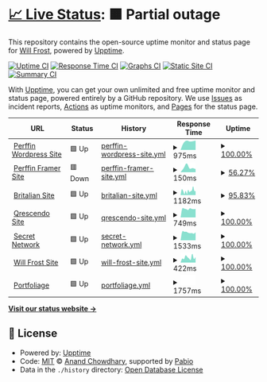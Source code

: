 # [📈 Live Status](https://Frostist.github.io/britalianuptime): <!--live status--> **🟧 Partial outage**

This repository contains the open-source uptime monitor and status page for [Will Frost](WillFrost.co.za), powered by [Upptime](https://github.com/upptime/upptime).

[![Uptime CI](https://github.com/Frostist/britalianuptime/workflows/Uptime%20CI/badge.svg)](https://github.com/Frostist/britalianuptime/actions?query=workflow%3A%22Uptime+CI%22)
[![Response Time CI](https://github.com/Frostist/britalianuptime/workflows/Response%20Time%20CI/badge.svg)](https://github.com/Frostist/britalianuptime/actions?query=workflow%3A%22Response+Time+CI%22)
[![Graphs CI](https://github.com/Frostist/britalianuptime/workflows/Graphs%20CI/badge.svg)](https://github.com/Frostist/britalianuptime/actions?query=workflow%3A%22Graphs+CI%22)
[![Static Site CI](https://github.com/Frostist/britalianuptime/workflows/Static%20Site%20CI/badge.svg)](https://github.com/Frostist/britalianuptime/actions?query=workflow%3A%22Static+Site+CI%22)
[![Summary CI](https://github.com/Frostist/britalianuptime/workflows/Summary%20CI/badge.svg)](https://github.com/Frostist/britalianuptime/actions?query=workflow%3A%22Summary+CI%22)

With [Upptime](https://upptime.js.org), you can get your own unlimited and free uptime monitor and status page, powered entirely by a GitHub repository. We use [Issues](https://github.com/Frostist/britalianuptime/issues) as incident reports, [Actions](https://github.com/Frostist/britalianuptime/actions) as uptime monitors, and [Pages](https://Frostist.github.io/britalianuptime) for the status page.

<!--start: status pages-->
<!-- This summary is generated by Upptime (https://github.com/upptime/upptime) -->
<!-- Do not edit this manually, your changes will be overwritten -->
<!-- prettier-ignore -->
| URL | Status | History | Response Time | Uptime |
| --- | ------ | ------- | ------------- | ------ |
| <img alt="" src="https://icons.duckduckgo.com/ip3/www.perffingroup.com.ico" height="13"> [Perffin Wordpress Site](https://www.perffingroup.com) | 🟩 Up | [perffin-wordpress-site.yml](https://github.com/Frostist/britalianuptime/commits/HEAD/history/perffin-wordpress-site.yml) | <details><summary><img alt="Response time graph" src="./graphs/perffin-wordpress-site/response-time-week.png" height="20"> 975ms</summary><br><a href="https://Frostist.github.io/britalianuptime/history/perffin-wordpress-site"><img alt="Response time 975" src="https://img.shields.io/endpoint?url=https%3A%2F%2Fraw.githubusercontent.com%2FFrostist%2Fbritalianuptime%2FHEAD%2Fapi%2Fperffin-wordpress-site%2Fresponse-time.json"></a><br><a href="https://Frostist.github.io/britalianuptime/history/perffin-wordpress-site"><img alt="24-hour response time 975" src="https://img.shields.io/endpoint?url=https%3A%2F%2Fraw.githubusercontent.com%2FFrostist%2Fbritalianuptime%2FHEAD%2Fapi%2Fperffin-wordpress-site%2Fresponse-time-day.json"></a><br><a href="https://Frostist.github.io/britalianuptime/history/perffin-wordpress-site"><img alt="7-day response time 975" src="https://img.shields.io/endpoint?url=https%3A%2F%2Fraw.githubusercontent.com%2FFrostist%2Fbritalianuptime%2FHEAD%2Fapi%2Fperffin-wordpress-site%2Fresponse-time-week.json"></a><br><a href="https://Frostist.github.io/britalianuptime/history/perffin-wordpress-site"><img alt="30-day response time 975" src="https://img.shields.io/endpoint?url=https%3A%2F%2Fraw.githubusercontent.com%2FFrostist%2Fbritalianuptime%2FHEAD%2Fapi%2Fperffin-wordpress-site%2Fresponse-time-month.json"></a><br><a href="https://Frostist.github.io/britalianuptime/history/perffin-wordpress-site"><img alt="1-year response time 975" src="https://img.shields.io/endpoint?url=https%3A%2F%2Fraw.githubusercontent.com%2FFrostist%2Fbritalianuptime%2FHEAD%2Fapi%2Fperffin-wordpress-site%2Fresponse-time-year.json"></a></details> | <details><summary><a href="https://Frostist.github.io/britalianuptime/history/perffin-wordpress-site">100.00%</a></summary><a href="https://Frostist.github.io/britalianuptime/history/perffin-wordpress-site"><img alt="All-time uptime 100.00%" src="https://img.shields.io/endpoint?url=https%3A%2F%2Fraw.githubusercontent.com%2FFrostist%2Fbritalianuptime%2FHEAD%2Fapi%2Fperffin-wordpress-site%2Fuptime.json"></a><br><a href="https://Frostist.github.io/britalianuptime/history/perffin-wordpress-site"><img alt="24-hour uptime 100.00%" src="https://img.shields.io/endpoint?url=https%3A%2F%2Fraw.githubusercontent.com%2FFrostist%2Fbritalianuptime%2FHEAD%2Fapi%2Fperffin-wordpress-site%2Fuptime-day.json"></a><br><a href="https://Frostist.github.io/britalianuptime/history/perffin-wordpress-site"><img alt="7-day uptime 100.00%" src="https://img.shields.io/endpoint?url=https%3A%2F%2Fraw.githubusercontent.com%2FFrostist%2Fbritalianuptime%2FHEAD%2Fapi%2Fperffin-wordpress-site%2Fuptime-week.json"></a><br><a href="https://Frostist.github.io/britalianuptime/history/perffin-wordpress-site"><img alt="30-day uptime 100.00%" src="https://img.shields.io/endpoint?url=https%3A%2F%2Fraw.githubusercontent.com%2FFrostist%2Fbritalianuptime%2FHEAD%2Fapi%2Fperffin-wordpress-site%2Fuptime-month.json"></a><br><a href="https://Frostist.github.io/britalianuptime/history/perffin-wordpress-site"><img alt="1-year uptime 100.00%" src="https://img.shields.io/endpoint?url=https%3A%2F%2Fraw.githubusercontent.com%2FFrostist%2Fbritalianuptime%2FHEAD%2Fapi%2Fperffin-wordpress-site%2Fuptime-year.json"></a></details>
| <img alt="" src="https://icons.duckduckgo.com/ip3/perffingroup.framer.website.ico" height="13"> [Perffin Framer Site](https://perffingroup.framer.website) | 🟥 Down | [perffin-framer-site.yml](https://github.com/Frostist/britalianuptime/commits/HEAD/history/perffin-framer-site.yml) | <details><summary><img alt="Response time graph" src="./graphs/perffin-framer-site/response-time-week.png" height="20"> 150ms</summary><br><a href="https://Frostist.github.io/britalianuptime/history/perffin-framer-site"><img alt="Response time 150" src="https://img.shields.io/endpoint?url=https%3A%2F%2Fraw.githubusercontent.com%2FFrostist%2Fbritalianuptime%2FHEAD%2Fapi%2Fperffin-framer-site%2Fresponse-time.json"></a><br><a href="https://Frostist.github.io/britalianuptime/history/perffin-framer-site"><img alt="24-hour response time 150" src="https://img.shields.io/endpoint?url=https%3A%2F%2Fraw.githubusercontent.com%2FFrostist%2Fbritalianuptime%2FHEAD%2Fapi%2Fperffin-framer-site%2Fresponse-time-day.json"></a><br><a href="https://Frostist.github.io/britalianuptime/history/perffin-framer-site"><img alt="7-day response time 150" src="https://img.shields.io/endpoint?url=https%3A%2F%2Fraw.githubusercontent.com%2FFrostist%2Fbritalianuptime%2FHEAD%2Fapi%2Fperffin-framer-site%2Fresponse-time-week.json"></a><br><a href="https://Frostist.github.io/britalianuptime/history/perffin-framer-site"><img alt="30-day response time 150" src="https://img.shields.io/endpoint?url=https%3A%2F%2Fraw.githubusercontent.com%2FFrostist%2Fbritalianuptime%2FHEAD%2Fapi%2Fperffin-framer-site%2Fresponse-time-month.json"></a><br><a href="https://Frostist.github.io/britalianuptime/history/perffin-framer-site"><img alt="1-year response time 150" src="https://img.shields.io/endpoint?url=https%3A%2F%2Fraw.githubusercontent.com%2FFrostist%2Fbritalianuptime%2FHEAD%2Fapi%2Fperffin-framer-site%2Fresponse-time-year.json"></a></details> | <details><summary><a href="https://Frostist.github.io/britalianuptime/history/perffin-framer-site">56.27%</a></summary><a href="https://Frostist.github.io/britalianuptime/history/perffin-framer-site"><img alt="All-time uptime 56.27%" src="https://img.shields.io/endpoint?url=https%3A%2F%2Fraw.githubusercontent.com%2FFrostist%2Fbritalianuptime%2FHEAD%2Fapi%2Fperffin-framer-site%2Fuptime.json"></a><br><a href="https://Frostist.github.io/britalianuptime/history/perffin-framer-site"><img alt="24-hour uptime 56.27%" src="https://img.shields.io/endpoint?url=https%3A%2F%2Fraw.githubusercontent.com%2FFrostist%2Fbritalianuptime%2FHEAD%2Fapi%2Fperffin-framer-site%2Fuptime-day.json"></a><br><a href="https://Frostist.github.io/britalianuptime/history/perffin-framer-site"><img alt="7-day uptime 56.27%" src="https://img.shields.io/endpoint?url=https%3A%2F%2Fraw.githubusercontent.com%2FFrostist%2Fbritalianuptime%2FHEAD%2Fapi%2Fperffin-framer-site%2Fuptime-week.json"></a><br><a href="https://Frostist.github.io/britalianuptime/history/perffin-framer-site"><img alt="30-day uptime 56.27%" src="https://img.shields.io/endpoint?url=https%3A%2F%2Fraw.githubusercontent.com%2FFrostist%2Fbritalianuptime%2FHEAD%2Fapi%2Fperffin-framer-site%2Fuptime-month.json"></a><br><a href="https://Frostist.github.io/britalianuptime/history/perffin-framer-site"><img alt="1-year uptime 56.27%" src="https://img.shields.io/endpoint?url=https%3A%2F%2Fraw.githubusercontent.com%2FFrostist%2Fbritalianuptime%2FHEAD%2Fapi%2Fperffin-framer-site%2Fuptime-year.json"></a></details>
| <img alt="" src="https://icons.duckduckgo.com/ip3/britalian.co.za.ico" height="13"> [Britalian Site](https://britalian.co.za) | 🟩 Up | [britalian-site.yml](https://github.com/Frostist/britalianuptime/commits/HEAD/history/britalian-site.yml) | <details><summary><img alt="Response time graph" src="./graphs/britalian-site/response-time-week.png" height="20"> 1182ms</summary><br><a href="https://Frostist.github.io/britalianuptime/history/britalian-site"><img alt="Response time 1182" src="https://img.shields.io/endpoint?url=https%3A%2F%2Fraw.githubusercontent.com%2FFrostist%2Fbritalianuptime%2FHEAD%2Fapi%2Fbritalian-site%2Fresponse-time.json"></a><br><a href="https://Frostist.github.io/britalianuptime/history/britalian-site"><img alt="24-hour response time 1182" src="https://img.shields.io/endpoint?url=https%3A%2F%2Fraw.githubusercontent.com%2FFrostist%2Fbritalianuptime%2FHEAD%2Fapi%2Fbritalian-site%2Fresponse-time-day.json"></a><br><a href="https://Frostist.github.io/britalianuptime/history/britalian-site"><img alt="7-day response time 1182" src="https://img.shields.io/endpoint?url=https%3A%2F%2Fraw.githubusercontent.com%2FFrostist%2Fbritalianuptime%2FHEAD%2Fapi%2Fbritalian-site%2Fresponse-time-week.json"></a><br><a href="https://Frostist.github.io/britalianuptime/history/britalian-site"><img alt="30-day response time 1182" src="https://img.shields.io/endpoint?url=https%3A%2F%2Fraw.githubusercontent.com%2FFrostist%2Fbritalianuptime%2FHEAD%2Fapi%2Fbritalian-site%2Fresponse-time-month.json"></a><br><a href="https://Frostist.github.io/britalianuptime/history/britalian-site"><img alt="1-year response time 1182" src="https://img.shields.io/endpoint?url=https%3A%2F%2Fraw.githubusercontent.com%2FFrostist%2Fbritalianuptime%2FHEAD%2Fapi%2Fbritalian-site%2Fresponse-time-year.json"></a></details> | <details><summary><a href="https://Frostist.github.io/britalianuptime/history/britalian-site">95.83%</a></summary><a href="https://Frostist.github.io/britalianuptime/history/britalian-site"><img alt="All-time uptime 95.83%" src="https://img.shields.io/endpoint?url=https%3A%2F%2Fraw.githubusercontent.com%2FFrostist%2Fbritalianuptime%2FHEAD%2Fapi%2Fbritalian-site%2Fuptime.json"></a><br><a href="https://Frostist.github.io/britalianuptime/history/britalian-site"><img alt="24-hour uptime 95.83%" src="https://img.shields.io/endpoint?url=https%3A%2F%2Fraw.githubusercontent.com%2FFrostist%2Fbritalianuptime%2FHEAD%2Fapi%2Fbritalian-site%2Fuptime-day.json"></a><br><a href="https://Frostist.github.io/britalianuptime/history/britalian-site"><img alt="7-day uptime 95.83%" src="https://img.shields.io/endpoint?url=https%3A%2F%2Fraw.githubusercontent.com%2FFrostist%2Fbritalianuptime%2FHEAD%2Fapi%2Fbritalian-site%2Fuptime-week.json"></a><br><a href="https://Frostist.github.io/britalianuptime/history/britalian-site"><img alt="30-day uptime 95.83%" src="https://img.shields.io/endpoint?url=https%3A%2F%2Fraw.githubusercontent.com%2FFrostist%2Fbritalianuptime%2FHEAD%2Fapi%2Fbritalian-site%2Fuptime-month.json"></a><br><a href="https://Frostist.github.io/britalianuptime/history/britalian-site"><img alt="1-year uptime 95.83%" src="https://img.shields.io/endpoint?url=https%3A%2F%2Fraw.githubusercontent.com%2FFrostist%2Fbritalianuptime%2FHEAD%2Fapi%2Fbritalian-site%2Fuptime-year.json"></a></details>
| <img alt="" src="https://icons.duckduckgo.com/ip3/qrescendo.co.ico" height="13"> [Qrescendo Site](https://qrescendo.co) | 🟩 Up | [qrescendo-site.yml](https://github.com/Frostist/britalianuptime/commits/HEAD/history/qrescendo-site.yml) | <details><summary><img alt="Response time graph" src="./graphs/qrescendo-site/response-time-week.png" height="20"> 749ms</summary><br><a href="https://Frostist.github.io/britalianuptime/history/qrescendo-site"><img alt="Response time 749" src="https://img.shields.io/endpoint?url=https%3A%2F%2Fraw.githubusercontent.com%2FFrostist%2Fbritalianuptime%2FHEAD%2Fapi%2Fqrescendo-site%2Fresponse-time.json"></a><br><a href="https://Frostist.github.io/britalianuptime/history/qrescendo-site"><img alt="24-hour response time 749" src="https://img.shields.io/endpoint?url=https%3A%2F%2Fraw.githubusercontent.com%2FFrostist%2Fbritalianuptime%2FHEAD%2Fapi%2Fqrescendo-site%2Fresponse-time-day.json"></a><br><a href="https://Frostist.github.io/britalianuptime/history/qrescendo-site"><img alt="7-day response time 749" src="https://img.shields.io/endpoint?url=https%3A%2F%2Fraw.githubusercontent.com%2FFrostist%2Fbritalianuptime%2FHEAD%2Fapi%2Fqrescendo-site%2Fresponse-time-week.json"></a><br><a href="https://Frostist.github.io/britalianuptime/history/qrescendo-site"><img alt="30-day response time 749" src="https://img.shields.io/endpoint?url=https%3A%2F%2Fraw.githubusercontent.com%2FFrostist%2Fbritalianuptime%2FHEAD%2Fapi%2Fqrescendo-site%2Fresponse-time-month.json"></a><br><a href="https://Frostist.github.io/britalianuptime/history/qrescendo-site"><img alt="1-year response time 749" src="https://img.shields.io/endpoint?url=https%3A%2F%2Fraw.githubusercontent.com%2FFrostist%2Fbritalianuptime%2FHEAD%2Fapi%2Fqrescendo-site%2Fresponse-time-year.json"></a></details> | <details><summary><a href="https://Frostist.github.io/britalianuptime/history/qrescendo-site">100.00%</a></summary><a href="https://Frostist.github.io/britalianuptime/history/qrescendo-site"><img alt="All-time uptime 100.00%" src="https://img.shields.io/endpoint?url=https%3A%2F%2Fraw.githubusercontent.com%2FFrostist%2Fbritalianuptime%2FHEAD%2Fapi%2Fqrescendo-site%2Fuptime.json"></a><br><a href="https://Frostist.github.io/britalianuptime/history/qrescendo-site"><img alt="24-hour uptime 100.00%" src="https://img.shields.io/endpoint?url=https%3A%2F%2Fraw.githubusercontent.com%2FFrostist%2Fbritalianuptime%2FHEAD%2Fapi%2Fqrescendo-site%2Fuptime-day.json"></a><br><a href="https://Frostist.github.io/britalianuptime/history/qrescendo-site"><img alt="7-day uptime 100.00%" src="https://img.shields.io/endpoint?url=https%3A%2F%2Fraw.githubusercontent.com%2FFrostist%2Fbritalianuptime%2FHEAD%2Fapi%2Fqrescendo-site%2Fuptime-week.json"></a><br><a href="https://Frostist.github.io/britalianuptime/history/qrescendo-site"><img alt="30-day uptime 100.00%" src="https://img.shields.io/endpoint?url=https%3A%2F%2Fraw.githubusercontent.com%2FFrostist%2Fbritalianuptime%2FHEAD%2Fapi%2Fqrescendo-site%2Fuptime-month.json"></a><br><a href="https://Frostist.github.io/britalianuptime/history/qrescendo-site"><img alt="1-year uptime 100.00%" src="https://img.shields.io/endpoint?url=https%3A%2F%2Fraw.githubusercontent.com%2FFrostist%2Fbritalianuptime%2FHEAD%2Fapi%2Fqrescendo-site%2Fuptime-year.json"></a></details>
| <img alt="" src="https://icons.duckduckgo.com/ip3/scrt.network.ico" height="13"> [Secret Network](https://scrt.network) | 🟩 Up | [secret-network.yml](https://github.com/Frostist/britalianuptime/commits/HEAD/history/secret-network.yml) | <details><summary><img alt="Response time graph" src="./graphs/secret-network/response-time-week.png" height="20"> 1533ms</summary><br><a href="https://Frostist.github.io/britalianuptime/history/secret-network"><img alt="Response time 1533" src="https://img.shields.io/endpoint?url=https%3A%2F%2Fraw.githubusercontent.com%2FFrostist%2Fbritalianuptime%2FHEAD%2Fapi%2Fsecret-network%2Fresponse-time.json"></a><br><a href="https://Frostist.github.io/britalianuptime/history/secret-network"><img alt="24-hour response time 1533" src="https://img.shields.io/endpoint?url=https%3A%2F%2Fraw.githubusercontent.com%2FFrostist%2Fbritalianuptime%2FHEAD%2Fapi%2Fsecret-network%2Fresponse-time-day.json"></a><br><a href="https://Frostist.github.io/britalianuptime/history/secret-network"><img alt="7-day response time 1533" src="https://img.shields.io/endpoint?url=https%3A%2F%2Fraw.githubusercontent.com%2FFrostist%2Fbritalianuptime%2FHEAD%2Fapi%2Fsecret-network%2Fresponse-time-week.json"></a><br><a href="https://Frostist.github.io/britalianuptime/history/secret-network"><img alt="30-day response time 1533" src="https://img.shields.io/endpoint?url=https%3A%2F%2Fraw.githubusercontent.com%2FFrostist%2Fbritalianuptime%2FHEAD%2Fapi%2Fsecret-network%2Fresponse-time-month.json"></a><br><a href="https://Frostist.github.io/britalianuptime/history/secret-network"><img alt="1-year response time 1533" src="https://img.shields.io/endpoint?url=https%3A%2F%2Fraw.githubusercontent.com%2FFrostist%2Fbritalianuptime%2FHEAD%2Fapi%2Fsecret-network%2Fresponse-time-year.json"></a></details> | <details><summary><a href="https://Frostist.github.io/britalianuptime/history/secret-network">100.00%</a></summary><a href="https://Frostist.github.io/britalianuptime/history/secret-network"><img alt="All-time uptime 100.00%" src="https://img.shields.io/endpoint?url=https%3A%2F%2Fraw.githubusercontent.com%2FFrostist%2Fbritalianuptime%2FHEAD%2Fapi%2Fsecret-network%2Fuptime.json"></a><br><a href="https://Frostist.github.io/britalianuptime/history/secret-network"><img alt="24-hour uptime 100.00%" src="https://img.shields.io/endpoint?url=https%3A%2F%2Fraw.githubusercontent.com%2FFrostist%2Fbritalianuptime%2FHEAD%2Fapi%2Fsecret-network%2Fuptime-day.json"></a><br><a href="https://Frostist.github.io/britalianuptime/history/secret-network"><img alt="7-day uptime 100.00%" src="https://img.shields.io/endpoint?url=https%3A%2F%2Fraw.githubusercontent.com%2FFrostist%2Fbritalianuptime%2FHEAD%2Fapi%2Fsecret-network%2Fuptime-week.json"></a><br><a href="https://Frostist.github.io/britalianuptime/history/secret-network"><img alt="30-day uptime 100.00%" src="https://img.shields.io/endpoint?url=https%3A%2F%2Fraw.githubusercontent.com%2FFrostist%2Fbritalianuptime%2FHEAD%2Fapi%2Fsecret-network%2Fuptime-month.json"></a><br><a href="https://Frostist.github.io/britalianuptime/history/secret-network"><img alt="1-year uptime 100.00%" src="https://img.shields.io/endpoint?url=https%3A%2F%2Fraw.githubusercontent.com%2FFrostist%2Fbritalianuptime%2FHEAD%2Fapi%2Fsecret-network%2Fuptime-year.json"></a></details>
| <img alt="" src="https://icons.duckduckgo.com/ip3/willfrost.co.za.ico" height="13"> [Will Frost Site](https://willfrost.co.za) | 🟩 Up | [will-frost-site.yml](https://github.com/Frostist/britalianuptime/commits/HEAD/history/will-frost-site.yml) | <details><summary><img alt="Response time graph" src="./graphs/will-frost-site/response-time-week.png" height="20"> 422ms</summary><br><a href="https://Frostist.github.io/britalianuptime/history/will-frost-site"><img alt="Response time 422" src="https://img.shields.io/endpoint?url=https%3A%2F%2Fraw.githubusercontent.com%2FFrostist%2Fbritalianuptime%2FHEAD%2Fapi%2Fwill-frost-site%2Fresponse-time.json"></a><br><a href="https://Frostist.github.io/britalianuptime/history/will-frost-site"><img alt="24-hour response time 422" src="https://img.shields.io/endpoint?url=https%3A%2F%2Fraw.githubusercontent.com%2FFrostist%2Fbritalianuptime%2FHEAD%2Fapi%2Fwill-frost-site%2Fresponse-time-day.json"></a><br><a href="https://Frostist.github.io/britalianuptime/history/will-frost-site"><img alt="7-day response time 422" src="https://img.shields.io/endpoint?url=https%3A%2F%2Fraw.githubusercontent.com%2FFrostist%2Fbritalianuptime%2FHEAD%2Fapi%2Fwill-frost-site%2Fresponse-time-week.json"></a><br><a href="https://Frostist.github.io/britalianuptime/history/will-frost-site"><img alt="30-day response time 422" src="https://img.shields.io/endpoint?url=https%3A%2F%2Fraw.githubusercontent.com%2FFrostist%2Fbritalianuptime%2FHEAD%2Fapi%2Fwill-frost-site%2Fresponse-time-month.json"></a><br><a href="https://Frostist.github.io/britalianuptime/history/will-frost-site"><img alt="1-year response time 422" src="https://img.shields.io/endpoint?url=https%3A%2F%2Fraw.githubusercontent.com%2FFrostist%2Fbritalianuptime%2FHEAD%2Fapi%2Fwill-frost-site%2Fresponse-time-year.json"></a></details> | <details><summary><a href="https://Frostist.github.io/britalianuptime/history/will-frost-site">100.00%</a></summary><a href="https://Frostist.github.io/britalianuptime/history/will-frost-site"><img alt="All-time uptime 100.00%" src="https://img.shields.io/endpoint?url=https%3A%2F%2Fraw.githubusercontent.com%2FFrostist%2Fbritalianuptime%2FHEAD%2Fapi%2Fwill-frost-site%2Fuptime.json"></a><br><a href="https://Frostist.github.io/britalianuptime/history/will-frost-site"><img alt="24-hour uptime 100.00%" src="https://img.shields.io/endpoint?url=https%3A%2F%2Fraw.githubusercontent.com%2FFrostist%2Fbritalianuptime%2FHEAD%2Fapi%2Fwill-frost-site%2Fuptime-day.json"></a><br><a href="https://Frostist.github.io/britalianuptime/history/will-frost-site"><img alt="7-day uptime 100.00%" src="https://img.shields.io/endpoint?url=https%3A%2F%2Fraw.githubusercontent.com%2FFrostist%2Fbritalianuptime%2FHEAD%2Fapi%2Fwill-frost-site%2Fuptime-week.json"></a><br><a href="https://Frostist.github.io/britalianuptime/history/will-frost-site"><img alt="30-day uptime 100.00%" src="https://img.shields.io/endpoint?url=https%3A%2F%2Fraw.githubusercontent.com%2FFrostist%2Fbritalianuptime%2FHEAD%2Fapi%2Fwill-frost-site%2Fuptime-month.json"></a><br><a href="https://Frostist.github.io/britalianuptime/history/will-frost-site"><img alt="1-year uptime 100.00%" src="https://img.shields.io/endpoint?url=https%3A%2F%2Fraw.githubusercontent.com%2FFrostist%2Fbritalianuptime%2FHEAD%2Fapi%2Fwill-frost-site%2Fuptime-year.json"></a></details>
| <img alt="" src="https://icons.duckduckgo.com/ip3/portfoliage.co.ico" height="13"> [Portfoliage](https://portfoliage.co) | 🟩 Up | [portfoliage.yml](https://github.com/Frostist/britalianuptime/commits/HEAD/history/portfoliage.yml) | <details><summary><img alt="Response time graph" src="./graphs/portfoliage/response-time-week.png" height="20"> 1757ms</summary><br><a href="https://Frostist.github.io/britalianuptime/history/portfoliage"><img alt="Response time 1757" src="https://img.shields.io/endpoint?url=https%3A%2F%2Fraw.githubusercontent.com%2FFrostist%2Fbritalianuptime%2FHEAD%2Fapi%2Fportfoliage%2Fresponse-time.json"></a><br><a href="https://Frostist.github.io/britalianuptime/history/portfoliage"><img alt="24-hour response time 1757" src="https://img.shields.io/endpoint?url=https%3A%2F%2Fraw.githubusercontent.com%2FFrostist%2Fbritalianuptime%2FHEAD%2Fapi%2Fportfoliage%2Fresponse-time-day.json"></a><br><a href="https://Frostist.github.io/britalianuptime/history/portfoliage"><img alt="7-day response time 1757" src="https://img.shields.io/endpoint?url=https%3A%2F%2Fraw.githubusercontent.com%2FFrostist%2Fbritalianuptime%2FHEAD%2Fapi%2Fportfoliage%2Fresponse-time-week.json"></a><br><a href="https://Frostist.github.io/britalianuptime/history/portfoliage"><img alt="30-day response time 1757" src="https://img.shields.io/endpoint?url=https%3A%2F%2Fraw.githubusercontent.com%2FFrostist%2Fbritalianuptime%2FHEAD%2Fapi%2Fportfoliage%2Fresponse-time-month.json"></a><br><a href="https://Frostist.github.io/britalianuptime/history/portfoliage"><img alt="1-year response time 1757" src="https://img.shields.io/endpoint?url=https%3A%2F%2Fraw.githubusercontent.com%2FFrostist%2Fbritalianuptime%2FHEAD%2Fapi%2Fportfoliage%2Fresponse-time-year.json"></a></details> | <details><summary><a href="https://Frostist.github.io/britalianuptime/history/portfoliage">100.00%</a></summary><a href="https://Frostist.github.io/britalianuptime/history/portfoliage"><img alt="All-time uptime 100.00%" src="https://img.shields.io/endpoint?url=https%3A%2F%2Fraw.githubusercontent.com%2FFrostist%2Fbritalianuptime%2FHEAD%2Fapi%2Fportfoliage%2Fuptime.json"></a><br><a href="https://Frostist.github.io/britalianuptime/history/portfoliage"><img alt="24-hour uptime 100.00%" src="https://img.shields.io/endpoint?url=https%3A%2F%2Fraw.githubusercontent.com%2FFrostist%2Fbritalianuptime%2FHEAD%2Fapi%2Fportfoliage%2Fuptime-day.json"></a><br><a href="https://Frostist.github.io/britalianuptime/history/portfoliage"><img alt="7-day uptime 100.00%" src="https://img.shields.io/endpoint?url=https%3A%2F%2Fraw.githubusercontent.com%2FFrostist%2Fbritalianuptime%2FHEAD%2Fapi%2Fportfoliage%2Fuptime-week.json"></a><br><a href="https://Frostist.github.io/britalianuptime/history/portfoliage"><img alt="30-day uptime 100.00%" src="https://img.shields.io/endpoint?url=https%3A%2F%2Fraw.githubusercontent.com%2FFrostist%2Fbritalianuptime%2FHEAD%2Fapi%2Fportfoliage%2Fuptime-month.json"></a><br><a href="https://Frostist.github.io/britalianuptime/history/portfoliage"><img alt="1-year uptime 100.00%" src="https://img.shields.io/endpoint?url=https%3A%2F%2Fraw.githubusercontent.com%2FFrostist%2Fbritalianuptime%2FHEAD%2Fapi%2Fportfoliage%2Fuptime-year.json"></a></details>

<!--end: status pages-->

[**Visit our status website →**](https://Frostist.github.io/britalianuptime)

## 📄 License

- Powered by: [Upptime](https://github.com/upptime/upptime)
- Code: [MIT](./LICENSE) © [Anand Chowdhary](https://anandchowdhary.com), supported by [Pabio](https://pabio.com)
- Data in the `./history` directory: [Open Database License](https://opendatacommons.org/licenses/odbl/1-0/)

